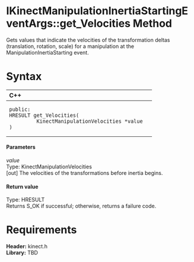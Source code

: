 IKinectManipulationInertiaStartingEventArgs::get\_Velocities Method  
===================================================================  

Gets values that indicate the velocities of the transformation deltas (translation, rotation, scale) for a manipulation at the ManipulationInertiaStarting event. <span id="syntaxSection"></span>

Syntax  
======  

<table>
<colgroup>
<col width="100%" />
</colgroup>
<thead>
<tr class="header">
<th align="left">C++</th>
</tr>
</thead>
<tbody>
<tr class="odd">
<td align="left"><pre><code>public:  
HRESULT get_Velocities(  
         KinectManipulationVelocities *value  
)</code></pre></td>
</tr>
</tbody>
</table>

<span id="ID4EG"></span>
#### Parameters  

*value*    
Type: KinectManipulationVelocities  
[out] The velocities of the transformations before inertia begins.  

<span id="ID4EP"></span>
#### Return value  

Type: HRESULT  
Returns S\_OK if successful; otherwise, returns a failure code.  

<span id="requirements"></span>

Requirements  
============  

**Header:** kinect.h  
**Library:** TBD  



<!--Please do not edit the data in the comment block below.-->
<!--
TOCTitle : get_Velocities Method
RLTitle : IKinectManipulationInertiaStartingEventArgs::get_Velocities Method
KeywordK : get_Velocities method
KeywordK : IKinectManipulationInertiaStartingEventArgs::get_Velocities method
KeywordF : IKinectManipulationInertiaStartingEventArgs::get_Velocities
KeywordF : get_Velocities
KeywordF : Microsoft.Kinect.kinect.IKinectManipulationInertiaStartingEventArgs.get_Velocities(KinectManipulationVelocities@)
KeywordA : M:Microsoft.Kinect.kinect.IKinectManipulationInertiaStartingEventArgs.get_Velocities(KinectManipulationVelocities@)
AssetID : M:Microsoft.Kinect.kinect.IKinectManipulationInertiaStartingEventArgs.get_Velocities(KinectManipulationVelocities@)
Locale : en-us
CommunityContent : 1
APIType : Managed
APILocation : 
APIName : Microsoft.Kinect.kinect.IKinectManipulationInertiaStartingEventArgs::get_Velocities
TargetOS : Windows
TopicType : kbSyntax
DevLang : C++
DocSet : K4Wv2
ProjType : K4Wv2Proj
Technology : Kinect for Windows
Product : Kinect for Windows SDK v2
productversion : 20
-->
